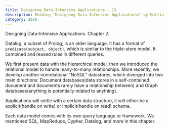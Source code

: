 ```yaml
---
title: Designing Data-Intensive Applications - 13
description: Reading "Designing Data-Intensive Applications" by Martin Kleppmann
category: 2020
---
```


Designing Data-Intensive Applications. Chapter 2.

Datalog, a subset of Prolog, is an older language. It has a format of `predicate(subject, object)`, which is similar to the triple-store model. It combined and reused rules in different queries.

We first present data with the hierarchical model, then we introduced the relational model to handle many-to-many relationships. More recently, we develop another nonrelational "NoSQL" datastores, which diverged into two main directions: Document databases(data stores in a self-contained document and documents rarely have a relationship between) and Graph databases(anything is potentially related to anything).

Applications will settle with a certain data structure, it will either be a explicit(handle on write) or implicit(handle on read) schema.

Each data model comes with its own query language or framework. We mentioned SQL, MapReduce, Cypher, Datalog, and more in this chapter.
